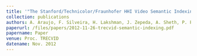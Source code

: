 ```yaml
---
title: '"The Stanford/Technicolor/Fraunhofer HHI Video Semantic Indexing,"'
collection: publications
authors: A. Araujo, F. Silveira, H. Lakshman, J. Zepeda, A. Sheth, P. Perez and B. Girod
paperurl: /files/papers/2012-11-26-trecvid-semantic-indexing.pdf
papername: Paper
venue: Proc. TRECVID
datename: Nov. 2012
---
```

